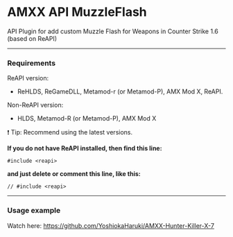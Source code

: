 # AMXX API MuzzleFlash
API Plugin for add custom Muzzle Flash for Weapons in Counter Strike 1.6 (based on ReAPI)

---
### Requirements
ReAPI version:
* ReHLDS, ReGameDLL, Metamod-r (or Metamod-P), AMX Mod X, ReAPI.

Non-ReAPI version:
* HLDS, Metamod-R (or Metamod-P), AMX Mod X

❗ Tip: Recommend using the latest versions.


**If you do not have ReAPI installed, then find this line:**
```Pawn
#include <reapi>
```
**and just delete or comment this line, like this:**
```Pawn
// #include <reapi>
```

---
### Usage example
Watch here: https://github.com/YoshiokaHaruki/AMXX-Hunter-Killer-X-7

